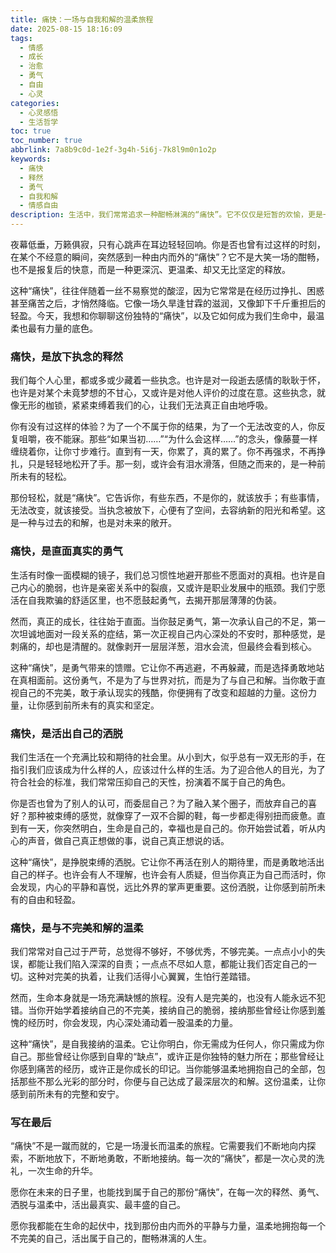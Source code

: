 ```yaml
---
title: 痛快：一场与自我和解的温柔旅程
date: 2025-08-15 18:16:09
tags:
  - 情感
  - 成长
  - 治愈
  - 勇气
  - 自由
  - 心灵
categories:
  - 心灵感悟
  - 生活哲学
toc: true
toc_number: true
abbrlink: 7a8b9c0d-1e2f-3g4h-5i6j-7k8l9m0n1o2p
keywords:
  - 痛快
  - 释然
  - 勇气
  - 自我和解
  - 情感自由
description: 生活中，我们常常追求一种酣畅淋漓的“痛快”。它不仅仅是短暂的欢愉，更是一种深层次的、由内而外的释放与自由。这是一种放下执念的释然，是直面真实的勇气，是活出自己的洒脱，更是与不完美和解的温柔。让我们一同探索，如何在这场与自我和解的旅程中，找到属于自己的那份真正的“痛快”。
---
```


夜幕低垂，万籁俱寂，只有心跳声在耳边轻轻回响。你是否也曾有过这样的时刻，在某个不经意的瞬间，突然感到一种由内而外的“痛快”？它不是大笑一场的酣畅，也不是报复后的快意，而是一种更深沉、更温柔、却又无比坚定的释放。

这种“痛快”，往往伴随着一丝不易察觉的酸涩，因为它常常是在经历过挣扎、困惑甚至痛苦之后，才悄然降临。它像一场久旱逢甘霖的滋润，又像卸下千斤重担后的轻盈。今天，我想和你聊聊这份独特的“痛快”，以及它如何成为我们生命中，最温柔也最有力量的底色。

### 痛快，是放下执念的释然

我们每个人心里，都或多或少藏着一些执念。也许是对一段逝去感情的耿耿于怀，也许是对某个未竟梦想的不甘心，又或许是对他人评价的过度在意。这些执念，就像无形的枷锁，紧紧束缚着我们的心，让我们无法真正自由地呼吸。

你有没有过这样的体验？为了一个不属于你的结果，为了一个无法改变的人，你反复咀嚼，夜不能寐。那些“如果当初……”“为什么会这样……”的念头，像藤蔓一样缠绕着你，让你寸步难行。直到有一天，你累了，真的累了。你不再强求，不再挣扎，只是轻轻地松开了手。那一刻，或许会有泪水滑落，但随之而来的，是一种前所未有的轻松。

那份轻松，就是“痛快”。它告诉你，有些东西，不是你的，就该放手；有些事情，无法改变，就该接受。当执念被放下，心便有了空间，去容纳新的阳光和希望。这是一种与过去的和解，也是对未来的敞开。

### 痛快，是直面真实的勇气

生活有时像一面模糊的镜子，我们总习惯性地避开那些不愿面对的真相。也许是自己内心的脆弱，也许是亲密关系中的裂痕，又或许是职业发展中的瓶颈。我们宁愿活在自我欺骗的舒适区里，也不愿鼓起勇气，去揭开那层薄薄的伪装。

然而，真正的成长，往往始于直面。当你鼓足勇气，第一次承认自己的不足，第一次坦诚地面对一段关系的症结，第一次正视自己内心深处的不安时，那种感觉，是刺痛的，却也是清醒的。就像剥开一层层洋葱，泪水会流，但最终会看到核心。

这种“痛快”，是勇气带来的馈赠。它让你不再逃避，不再躲藏，而是选择勇敢地站在真相面前。这份勇气，不是为了与世界对抗，而是为了与自己和解。当你敢于直视自己的不完美，敢于承认现实的残酷，你便拥有了改变和超越的力量。这份力量，让你感到前所未有的真实和坚定。

### 痛快，是活出自己的洒脱

我们生活在一个充满比较和期待的社会里。从小到大，似乎总有一双无形的手，在指引我们应该成为什么样的人，应该过什么样的生活。为了迎合他人的目光，为了符合社会的标准，我们常常压抑自己的天性，扮演着不属于自己的角色。

你是否也曾为了别人的认可，而委屈自己？为了融入某个圈子，而放弃自己的喜好？那种被束缚的感觉，就像穿了一双不合脚的鞋，每一步都走得别扭而疲惫。直到有一天，你突然明白，生命是自己的，幸福也是自己的。你开始尝试着，听从内心的声音，做自己真正想做的事，说自己真正想说的话。

这种“痛快”，是挣脱束缚的洒脱。它让你不再活在别人的期待里，而是勇敢地活出自己的样子。也许会有人不理解，也许会有人质疑，但当你真正为自己而活时，你会发现，内心的平静和喜悦，远比外界的掌声更重要。这份洒脱，让你感到前所未有的自由和轻盈。

### 痛快，是与不完美和解的温柔

我们常常对自己过于严苛，总觉得不够好，不够优秀，不够完美。一点点小小的失误，都能让我们陷入深深的自责；一点点不尽如人意，都能让我们否定自己的一切。这种对完美的执着，让我们活得小心翼翼，生怕行差踏错。

然而，生命本身就是一场充满缺憾的旅程。没有人是完美的，也没有人能永远不犯错。当你开始学着接纳自己的不完美，接纳自己的脆弱，接纳那些曾经让你感到羞愧的经历时，你会发现，内心深处涌动着一股温柔的力量。

这种“痛快”，是自我接纳的温柔。它让你明白，你无需成为任何人，你只需成为你自己。那些曾经让你感到自卑的“缺点”，或许正是你独特的魅力所在；那些曾经让你感到痛苦的经历，或许正是你成长的印记。当你能够温柔地拥抱自己的全部，包括那些不那么光彩的部分时，你便与自己达成了最深层次的和解。这份温柔，让你感到前所未有的完整和安宁。

### 写在最后

“痛快”不是一蹴而就的，它是一场漫长而温柔的旅程。它需要我们不断地向内探索，不断地放下，不断地勇敢，不断地接纳。每一次的“痛快”，都是一次心灵的洗礼，一次生命的升华。

愿你在未来的日子里，也能找到属于自己的那份“痛快”，在每一次的释然、勇气、洒脱与温柔中，活出最真实、最丰盛的自己。

愿你我都能在生命的起伏中，找到那份由内而外的平静与力量，温柔地拥抱每一个不完美的自己，活出属于自己的，酣畅淋漓的人生。